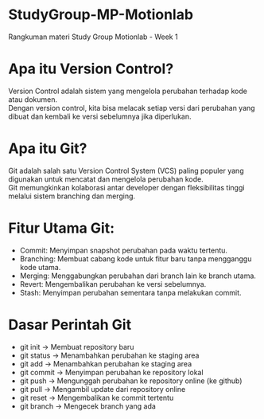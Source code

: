 # StudyGroup-MP-Motionlab
Rangkuman materi Study Group Motionlab - Week 1

# Apa itu Version Control?
Version Control adalah sistem yang mengelola perubahan terhadap kode atau dokumen.  
Dengan version control, kita bisa melacak setiap versi dari perubahan yang dibuat dan kembali ke versi sebelumnya jika diperlukan.

# Apa itu Git?
Git adalah salah satu Version Control System (VCS) paling populer yang digunakan untuk mencatat dan mengelola perubahan kode.  
Git memungkinkan kolaborasi antar developer dengan fleksibilitas tinggi melalui sistem branching dan merging.

# Fitur Utama Git:
- Commit: Menyimpan snapshot perubahan pada waktu tertentu.  
- Branching: Membuat cabang kode untuk fitur baru tanpa mengganggu kode utama.  
- Merging: Menggabungkan perubahan dari branch lain ke branch utama.  
- Revert: Mengembalikan perubahan ke versi sebelumnya.  
- Stash: Menyimpan perubahan sementara tanpa melakukan commit.

# Dasar Perintah Git
- git init -> Membuat repository baru
- git status -> Menambahkan perubahan ke staging area
- git add -> Menambahkan perubahan ke staging area
- git commit -> Menyimpan perubahan ke repository lokal
- git push -> Mengunggah perubahan ke repository online (ke github)
- git pull -> Mengambil update dari repository online
- git reset -> Mengembalikan ke commit tertentu
- git branch -> Mengecek branch yang ada
